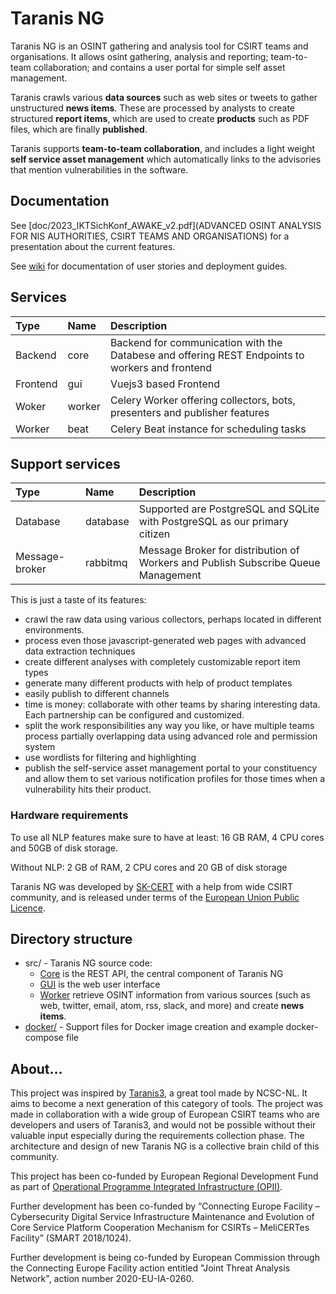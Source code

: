 # Taranis NG

Taranis NG is an OSINT gathering and analysis tool for CSIRT teams and
organisations. It allows osint gathering, analysis and reporting; team-to-team
collaboration; and contains a user portal for simple self asset management.

Taranis crawls various **data sources** such as web sites or tweets to gather
unstructured **news items**. These are processed by analysts to create
structured **report items**, which are used to create **products** such as PDF
files, which are finally **published**.

Taranis supports **team-to-team collaboration**, and includes a light weight
**self service asset management** which automatically links to the advisories
that mention vulnerabilities in the software.

## Documentation

See [doc/2023_IKTSichKonf_AWAKE_v2.pdf](ADVANCED OSINT ANALYSIS FOR NIS AUTHORITIES, CSIRT TEAMS AND ORGANISATIONS) for a presentation about the current features.

See [wiki](https://github.com/ait-cs-IaaS/Taranis-NG/wiki) for documentation of user stories and deployment guides.


## Services
| Type      | Name      | Description                           |
| :-------- | :-------- | :------------------------------------ |
| Backend   | core      | Backend for communication with the Databese and offering REST Endpoints to workers and frontend |
| Frontend  | gui       | Vuejs3 based Frontend |
| Woker     | worker    | Celery Worker offering collectors, bots, presenters and publisher features |
| Worker    | beat      | Celery Beat instance for scheduling tasks |


## Support services
| Type            | Name                 | Description                           |
| :-------------- | :------------------- | :------------------------------------ |
| Database        | database             | Supported are PostgreSQL and SQLite with PostgreSQL as our primary citizen |
| Message-broker  | rabbitmq             | Message Broker for distribution of Workers and Publish Subscribe Queue Management |


This is just a taste of its features:

- crawl the raw data using various collectors, perhaps located in different environments.
- process even those javascript-generated web pages with advanced data extraction techniques
- create different analyses with completely customizable report item types
- generate many different products with help of product templates
- easily publish to different channels
- time is money: collaborate with other teams by sharing interesting data. Each partnership can be configured and customized.
- split the work responsibilities any way you like, or have multiple teams process partially overlapping data using advanced role and permission system
- use wordlists for filtering and highlighting
- publish the self-service asset management portal to your constituency and allow them to set various notification profiles for those times when a vulnerability hits their product.

### Hardware requirements
To use all NLP features make sure to have at least: 16 GB RAM, 4 CPU cores and 50GB of disk storage.


Without NLP: 2 GB of RAM, 2 CPU cores and 20 GB of disk storage


Taranis NG was developed by [SK-CERT](https://www.sk-cert.sk/) with a help from
wide CSIRT community, and is released under terms of the [European Union Public
Licence](https://eupl.eu/1.2/en/).

## Directory structure

- src/ - Taranis NG source code:
  - [Core](src/core/) is the REST API, the central component of Taranis NG
  - [GUI](src/gui/) is the web user interface
  - [Worker](src/worker/) retrieve OSINT information from various sources (such as web, twitter, email, atom, rss, slack, and more) and create **news items**.
- [docker/](docker/) - Support files for Docker image creation and example docker-compose file

## About...

This project was inspired by [Taranis3](https://github.com/NCSC-NL/taranis3),
a great tool made by NCSC-NL. It aims to become a next generation of this
category of tools. The project was made in collaboration with a wide
group of European CSIRT teams who are developers and users of Taranis3,
and would not be possible without their valuable input especially
during the requirements collection phase. The architecture and design
of new Taranis NG is a collective brain child of this community.

This project has been co-funded by European Regional Development Fund as part of [Operational Programme Integrated Infrastructure (OPII)](https://www.opii.gov.sk/opii-en/titulka-en).

Further development has been co-funded by “Connecting Europe Facility – Cybersecurity Digital Service Infrastructure Maintenance and Evolution of Core Service Platform Cooperation Mechanism for CSIRTs – MeliCERTes Facility” (SMART 2018/1024).

Further development is being co-funded by European Commission through the Connecting Europe Facility action entitled "Joint Threat Analysis Network", action number 2020-EU-IA-0260.
